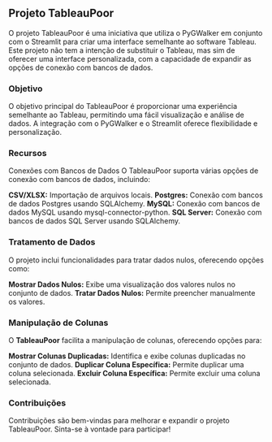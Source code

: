 ## Projeto TableauPoor
O projeto TableauPoor é uma iniciativa que utiliza o PyGWalker em conjunto com o Streamlit para criar uma interface semelhante ao software Tableau. Este projeto não tem a intenção de substituir o Tableau, mas sim de oferecer uma interface personalizada, com a capacidade de expandir as opções de conexão com bancos de dados.

### Objetivo
O objetivo principal do TableauPoor é proporcionar uma experiência semelhante ao Tableau, permitindo uma fácil visualização e análise de dados. A integração com o PyGWalker e o Streamlit oferece flexibilidade e personalização.

### Recursos
Conexões com Bancos de Dados
O TableauPoor suporta várias opções de conexão com bancos de dados, incluindo:

**CSV/XLSX:** Importação de arquivos locais.
**Postgres:** Conexão com bancos de dados Postgres usando SQLAlchemy.
**MySQL:** Conexão com bancos de dados MySQL usando mysql-connector-python.
**SQL Server:** Conexão com bancos de dados SQL Server usando SQLAlchemy.

### Tratamento de Dados
O projeto inclui funcionalidades para tratar dados nulos, oferecendo opções como:

**Mostrar Dados Nulos:** Exibe uma visualização dos valores nulos no conjunto de dados.
**Tratar Dados Nulos:** Permite preencher manualmente os valores. 

### Manipulação de Colunas
O **TableauPoor** facilita a manipulação de colunas, oferecendo opções para:

**Mostrar Colunas Duplicadas:** Identifica e exibe colunas duplicadas no conjunto de dados.
**Duplicar Coluna Específica:** Permite duplicar uma coluna selecionada.
**Excluir Coluna Específica:** Permite excluir uma coluna selecionada.

### Contribuições
Contribuições são bem-vindas para melhorar e expandir o projeto TableauPoor. Sinta-se à vontade para participar!